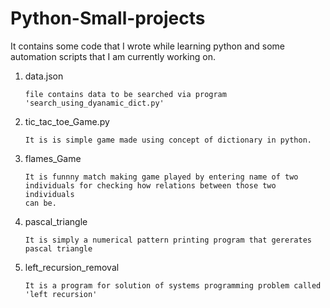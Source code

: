 # Python-Small-projects

It contains some code that I wrote while learning python and some automation scripts that I am currently working on.

1) data.json 
   ```
   file contains data to be searched via program 'search_using_dyanamic_dict.py'
   ```
2) tic_tac_toe_Game.py
   ```
   It is is simple game made using concept of dictionary in python.
   ```
3) flames_Game
   ```
   It is funnny match making game played by entering name of two individuals for checking how relations between those two individuals 
   can be.
   ```
4) pascal_triangle
   ```
   It is simply a numerical pattern printing program that gererates pascal triangle
   ```
5) left_recursion_removal
   ```
   It is a program for solution of systems programming problem called 'left recursion' 
   ```
